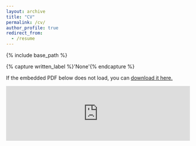 ```yaml
---
layout: archive
title: "CV"
permalink: /cv/
author_profile: true
redirect_from:
  - /resume
---
```


{% include base_path %}

{% capture written_label %}'None'{% endcapture %}

If the embedded PDF below does not load, you can <u><a href="https://kleeresearch.github.io/files/kyungmin-cv-web-20230425.pdf">download it here.</a></u>
<br/>

<embed src="https://kleeresearch.github.io/files/kyungmin-cv-web-20230425.pdf" type="application/pdf" width="100%" />


